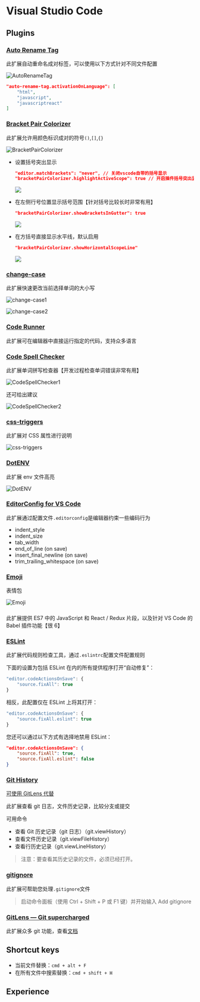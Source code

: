 # Visual Studio Code

## Plugins

### [Auto Rename Tag](https://marketplace.visualstudio.com/items?itemName=formulahendry.auto-rename-tag)

此扩展自动重命名成对标签，可以使用以下方式针对不同文件配置

![AutoRenameTag](./media/vs_code/AutoRenameTag.gif)

```json
"auto-rename-tag.activationOnLanguage": [
    "html",
    "javascript",
    "javascriptreact"
]
```

### [Bracket Pair Colorizer](https://marketplace.visualstudio.com/items?itemName=CoenraadS.bracket-pair-colorizer)

此扩展允许用颜色标识成对的符号`()`,`[]`,`{}`

![BracketPairColorizer](./media/vs_code/BracketPairColorizer.png)

- 设置括号突出显示

  ```json
  "editor.matchBrackets": "never", // 关闭vscode自带的括号显示
  "bracketPairColorizer.highlightActiveScope": true // 开启插件括号突出显示
  ```

  ![](./media/vs_code/BracketPairColorizer1.png)

- 在左侧行号位置显示括号范围【针对括号比较长时非常有用】

  ```json
  "bracketPairColorizer.showBracketsInGutter": true
  ```

  ![](./media/vs_code/BracketPairColorizer2.png)

- 在方括号直接显示水平线，默认启用

  ```json
  "bracketPairColorizer.showHorizontalScopeLine"
  ```

  ![](./media/vs_code/BracketPairColorizer3.png)

### [change-case](https://marketplace.visualstudio.com/items?itemName=wmaurer.change-case)

此扩展快速更改当前选择单词的大小写

![change-case1](./media/vs_code/change-case1.gif)

![change-case2](./media/vs_code/change-case2.gif)

### [Code Runner](https://marketplace.visualstudio.com/items?itemName=formulahendry.code-runner)

此扩展可在编辑器中直接运行指定的代码，支持众多语言

### [Code Spell Checker](https://marketplace.visualstudio.com/items?itemName=streetsidesoftware.code-spell-checker)

此扩展单词拼写检查器【开发过程检查单词错误非常有用】

![CodeSpellChecker1](./media/vs_code/CodeSpellChecker1.gif)

还可给出建议

![CodeSpellChecker2](./media/vs_code/CodeSpellChecker2.gif)

### [css-triggers](https://marketplace.visualstudio.com/items?itemName=kisstkondoros.csstriggers)

此扩展对 CSS 属性进行说明

![css-triggers](./media/vs_code/css-triggers.png)

### [DotENV](https://marketplace.visualstudio.com/items?itemName=mikestead.dotenv)

此扩展 env 文件高亮

![DotENV](./media/vs_code/DotENV.png)

### [EditorConfig for VS Code](https://marketplace.visualstudio.com/items?itemName=EditorConfig.EditorConfig)

此扩展通过配置文件`.editorconfig`是编辑器约束一些编码行为

- indent_style
- indent_size
- tab_width
- end_of_line (on save)
- insert_final_newline (on save)
- trim_trailing_whitespace (on save)

### [Emoji](https://marketplace.visualstudio.com/items?itemName=Perkovec.emoji)

表情包

![Emoji](./media/vs_code/Emoji.gif)

### [](https://marketplace.visualstudio.com/items?itemName=dsznajder.es7-react-js-snippets)

此扩展提供 ES7 中的 JavaScript 和 React / Redux 片段，以及针对 VS Code 的 Babel 插件功能【很 6】

### [ESLint](https://marketplace.visualstudio.com/items?itemName=dbaeumer.vscode-eslint)

此扩展代码规则检查工具，通过`.eslintrc`配置文件配置规则

下面的设置为包括 ESLint 在内的所有提供程序打开“自动修复”：

```javascript
"editor.codeActionsOnSave": {
    "source.fixAll": true
}
```

相反，此配置仅在 ESLint 上将其打开：

```javascript
"editor.codeActionsOnSave": {
    "source.fixAll.eslint": true
}
```

您还可以通过以下方式有选择地禁用 ESLint：

```json
"editor.codeActionsOnSave": {
    "source.fixAll": true,
    "source.fixAll.eslint": false
}
```

### [Git History](https://marketplace.visualstudio.com/items?itemName=donjayamanne.githistory)

[可使用 GitLens 代替](https://marketplace.visualstudio.com/items?itemName=eamodio.gitlens)

此扩展查看 git 日志，文件历史记录，比较分支或提交

可用命令

- 查看 Git 历史记录（git 日志）（git.viewHistory）
- 查看文件历史记录（git.viewFileHistory）
- 查看行历史记录（git.viewLineHistory）

> 注意：要查看其历史记录的文件，必须已经打开。

### [gitignore](https://marketplace.visualstudio.com/items?itemName=codezombiech.gitignore)

此扩展可帮助您处理`.gitignore`文件

> 启动命令面板（使用 Ctrl + Shift + P 或 F1 键）并开始输入 Add gitignore

### [GitLens — Git supercharged](https://marketplace.visualstudio.com/items?itemName=eamodio.gitlens)

此扩展众多 git 功能，查看[文档](https://marketplace.visualstudio.com/items?itemName=eamodio.gitlens)

## Shortcut keys

- 当前文件替换：`cmd + alt + F`
- 在所有文件中搜索替换：`cmd + shift + H`

## Experience
